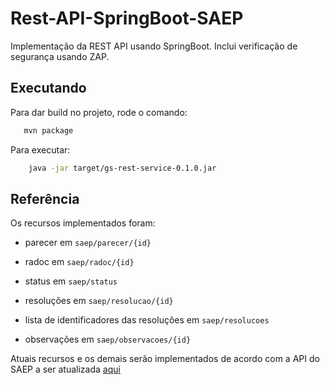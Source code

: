# Rest-API-SpringBoot-SAEP
Implementação da REST API usando SpringBoot. Inclui verificação de segurança usando ZAP.


## Executando

Para dar build no projeto, rode o comando:

 ```sh 
 	mvn package
 ```
Para executar: 

```sh 
 	java -jar target/gs-rest-service-0.1.0.jar
 ```

## Referência
 
 Os recursos implementados foram: 

* parecer em `saep/parecer/{id}`

* radoc em `saep/radoc/{id}`

* status em `saep/status`

* resoluções em `saep/resolucao/{id}`

* lista de identificadores das resoluções em `saep/resolucoes`

* observações em `saep/observacoes/{id}`


Atuais recursos e os demais serão implementados de acordo com a API do SAEP a ser atualizada [aqui](http://docs.saep.apiary.io/#)

